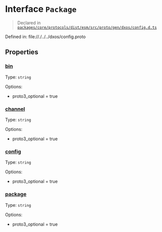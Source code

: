 # Interface `Package`
> Declared in [`packages/core/protocols/dist/esm/src/proto/gen/dxos/config.d.ts`]()

Defined in:
   file://./../../dxos/config.proto
## Properties
### [bin]()
Type: <code>string</code>

Options:
  - proto3_optional = true
### [channel]()
Type: <code>string</code>

Options:
  - proto3_optional = true
### [config]()
Type: <code>string</code>

Options:
  - proto3_optional = true
### [package]()
Type: <code>string</code>

Options:
  - proto3_optional = true
